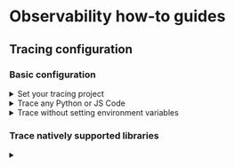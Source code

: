 # Observability how-to guides

## Tracing configuration

### Basic configuration

<details>
<summary>Set your tracing project</summary>
<div markdown='1'>

---
### Log traces to specific project
**Set the destination project statically**
- If left unspecified, the project is set to `default`
- You can set the `LANGCHAIN_PROJECT` environment variable to configure a custom project name for an entire application run.  
    ```bash
    export LANGCHAIN_PROJECT=my-custom-project
    ```

**Set the destination project dynamically**
```py
import openai
from langsmith import traceable
from langsmith.run_trees import RunTree

client = openai.Client()

messages = [
    {"role": "system", "content": "You are a helpful assistant."},
    {"role": "user", "content": "Hello!"}
]

# Use the @traceable decorator with the 'project_name' parameter to log traces to LangSmith
# Ensure that the LANGCHAIN_TRACING_V2 environment variables is set for @traceable to work
@traceable(
    run_type="llm",
    name="OpenAI Call Decorator",
    project_name="My Project"
)
def call_openai(
    messages: list[dict], model: str = "gpt-4o-mini"
) -> str:
    return client.chat.completions.create(
        model=model,
        messages=messages,
    ).choices[0].message.content

# Call the decorated function
call_openai(messages)

# You can also specify the Project via the project_name parameter
# This will override the project_name specified in the @traceable decorator
call_openai(
    messages,
    langsmith_extra={"project_name": "My Overridden Project"},
)

# The wrapped OpenAI client accepts all the same langsmith_extra parameters
# as @traceable decorated functions, and logs traces to LangSmith automatically.
# Ensure that the LANGCHAIN_TRACING_V2 environment variables is set for the wrapper to work.
from langsmith import wrappers
wrapped_clinet = wrappers.wrap_openai(client)
wrapped_client.chat.completions.create(
    model='gpt-4o-mini',
    messages=messages,
    langsmith_extra={"project_name": "My Project"},
)

# Alternatively, create a RunTree object
# You can set the project name using the project_name parameter
rt = RunTree(
    run_type="llm",
    name="OpenAI Call RunTree",
    inputs={"messages": messages},
    project_name="My Project"
)
chat_completion = client.chat.completions.create(
    model="gpt-4o-mini",
    messages=messages
)

# End and submit the run
rt.end(outputs=chat_completion)
rt.post()
```

**Toggle tracing on and off**  
If you've decided you no longer want to trace your runs, you can unset the `LANGCHAIN_TRACING_V2` environment variable. Traces will no longer be logged to LangSmith.  
Note that this currently does not affect the RunTree objects or API users, as these are meant to be low-level and not affected by the tracing toggle.

---
</div>
</details>


<details>
<summary>Trace any Python or JS Code</summary>
<div markdown='1'>

---
### Use `@traceable` / `traceable`
LangSmith makes it easy to log traces with minimal changes to your existing code with the `@traceable` decorator in Python and `traceable` function in TypeScript.
- `The LANGCHAIN_TRACING_V2` environment variable must be set to `'true'` in order for traces to be logged to LangSmith, even when using `@traceable` or `traceable`.
```py
from openai import Client
from langsmith import traceable

openai = Client()

@traceable
def format_prompt(subject):
    return [
        {
            "role": "system",
            "content": "You are a helpful assistant.",
        },
        {
            "role": "user",
            "content": f"What's a good name for a store that sells {subject}?"
        }
    ]

@traceable(run_type="llm")
def invoke_llm(messages):
    return openai.chat.completions.create(
        messages=messages, model="gpt-4o-mini", temperature=0
    )

@traceable
def parse_output(response):
    return response.choices[0].message.content

@traceable
def run_pipeline(subject: str):
    messages = format_prompt(subject)
    response = invoke_llm(messages)
    return parse_output(response)

run_pipeline("colorful socks")
```
```
'Here are some fun and catchy name ideas for a store that sells colorful socks:\n\n1. Sock It to Me\n2. Colorful Toes\n3. Happy Feet Boutique\n4. The Sock Spectrum\n5. Rainbow Socks Co.\n6. Funky Footwear\n7. Sock Parade\n8. Dazzle Socks\n9. Vibrant Soles\n10. The Sock Garden\n\nFeel free to mix and match or modify these suggestions to find the perfect name for your store!'
```

### Use the `trace` context manager (Python only)
In Python, you can use the `trace` context manager to log traces to LangSmith. This is useful in situations where:

1. You want to log traces for a specific block of code.
2. You want control over the inputs, outputs, and other attributes of the trace.
3. It is not feasible to use a decorator or wrapper.
4. Any or all of the above.

The context manager integrates seamlessly with the `traceable` decorator and `wrap_openai` wrapper, so you can use them together in the same application.
```py
import openai
import langsmith as ls
from langsmith.wrappers import wrap_openai

client = wrap_openai(openai.Client())

@ls.traceable(run_type='tool', name='Retrieve Context')
def my_tool(question: str) -> str:
    return "During this morning's meeting, we solved all world conflict."

def chat_pipeline(question: str):
    context = my_tool(question)
    messages = [
        {"role": "system", "content": "You are a helpful assistant. Please respond to the user's request only based on the given context."},
        {"role": "user", "content": f"Question: {question}\nContext: {context}"}
    ]
    chat_completion = client.chat.completions.create(
        model="gpt-4o-mini", messages=messages
    )
    return chat_completion.choices[0].message.content

app_inputs = {"input": "Can you summarize this morning's meetings?"}

with ls.trace("Chat Pipeline", "chain", project_name="my_test", inputs=app_inputs) as rt:
    output = chat_pipeline("Can you summarize this morning's meetings?")
    rt.end(outputs={"output": output})
```
- There are different types of `run_type`.
    - run_type : string : Type of run, e.g., "llm", "chain", "tool".

### Wrap the OpenAI client
The `wrap_openai`/`wrapOpenAI` methods in Python/TypeScript allow you to wrap your OpenAI client in order to automatically log traces 
-- no decorator or function wrapping required! 
The wrapper works seamlessly with the `@traceable` decorator or `traceable` function and you can use both in the same application.
```py
import openai
from langsmith import traceable
from langsmith.wrappers import wrap_openai

client = wrap_openai(openai.Client())

@traceable(run_type="tool", name="Retrieve Context")
def my_tool(question: str) -> str:
    return "During this morning's meeting, we solved all world conflict."

@traceable(name="Chat Pipeline")
def chat_pipeline(question: str):
    context = my_tool(question)
    messages = [
        {"role": "system", "content": "You are a helpful assistant. Please respond to the user's request only based on the given context."},
        {"role": "user", "content": f"Question: {question}\nContext: {context}"}
    ]
    chat_completion = client.chat.completions.create(
      model="gpt-4o-mini", messages=messages
    )
    return chat_completion.choices[0].message.content

chat_pipeline("Can you summarize this morning's meetings?")
```

### Example usage
```py
from typing import Any, Callable, Type, TypeVar

T = TypeVar('T')

def traceable_cls(cls: Type[T]) -> Type[T]:
    """Instrument all public methods in a class."""
    
    def wrap_method(name: str, method: Any) -> Any:
        if callable(method) and not name.startswith('__'):
            return traceable(name=f"{cls.__name__}.{name}")(method)
        return method

    # Handle __dict__ case
    for name in dir(cls):
        if not name.startswith("_"):
            try:
                method = getattr(cls, name)
                setattr(cls, name, wrap_method(name, method))
            except AttributeError:
                pass

    # Handle __slots__ case
    if hasattr(cls, "__slots__"):
        for slot in cls.__slots__:  # type: ignore[attr-defined]
            if not slot.startswith("__"):
                try:
                    method = getattr(cls, slot)
                    setattr(cls, slot, wrap_method(slot, method))
                except AttributeError:
                    # Skip slots that don't have a value yet
                    pass

    return cls

@traceable_cls
class MyClass:
    def __init__(self, some_val: int):
        self.some_val = some_val

    def combine(self, other_val: int):
        return self.some_val + other_val

MyClass(13).combine(29)
```

---
</div>
</details>

<details>
<summary>Trace without setting environment variables</summary>
<div markdown='1'>

---

```py
import openai
from langsmith import Client, tracing_context, traceable
from langsmith.wrappers import wrap_openai

langsmith_client = Client(
    api_key="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",
    api_url="https://api.smith.langchain.com"
)

client = wrap_openai(openai.Client())

@traceable(run_type="tool", name="Retrieve Context")
def my_tool(question: str) -> str:
    return "During this morning's meeting, we solved all world conflict."

@traceable
def chat_pipeline(question: str):
    context = my_tool(question)
    messages = [
        {"role": "system", "content": "You are a helpful assistant. Please respond to the user's request only based on the given context."},
        {"role": "user", "content": f"Question: {question} \n Context: {context}"}
    ]
    chat_completion = client.chat.completions.create(
        model='gpt-4o-mini', messages=messages
    )
    return chat_completion.choices[0].message.content

# Can set to False to disable tracing here without changing code structure
with tracing_context(enabled=True):
    # Use langsmith_extra to pass in a custom client
    chat_pipeline("Can you summarize this morning's meetings?", langsmith_extra={"client": langsmith_client})
```
- The recommended way to do this in Python is to use the `tracing_context` context manager.   
- This works for both code annotated with `traceable` and code within the `trace` context manager.

---
</div>
</details>


### Trace natively supported libraries
<details>
<summary></summary>
<div markdown='1'>

---

---
</div>
</details>

